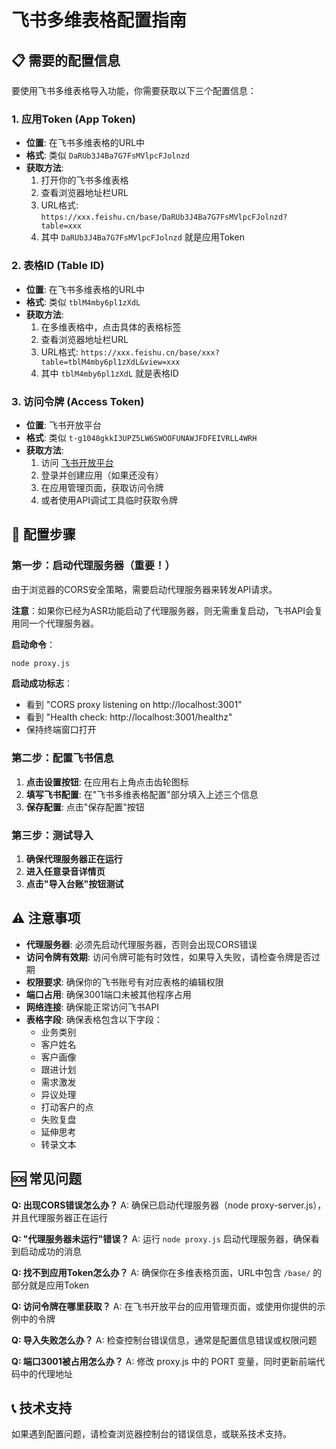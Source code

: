 # 飞书多维表格配置指南

## 📋 需要的配置信息

要使用飞书多维表格导入功能，你需要获取以下三个配置信息：

### 1. 应用Token (App Token)
- **位置**: 在飞书多维表格的URL中
- **格式**: 类似 `DaRUb3J4Ba7G7FsMVlpcFJolnzd`
- **获取方法**: 
  1. 打开你的飞书多维表格
  2. 查看浏览器地址栏URL
  3. URL格式: `https://xxx.feishu.cn/base/DaRUb3J4Ba7G7FsMVlpcFJolnzd?table=xxx`
  4. 其中 `DaRUb3J4Ba7G7FsMVlpcFJolnzd` 就是应用Token

### 2. 表格ID (Table ID)  
- **位置**: 在飞书多维表格的URL中
- **格式**: 类似 `tblM4mby6pl1zXdL`
- **获取方法**:
  1. 在多维表格中，点击具体的表格标签
  2. 查看浏览器地址栏URL
  3. URL格式: `https://xxx.feishu.cn/base/xxx?table=tblM4mby6pl1zXdL&view=xxx`
  4. 其中 `tblM4mby6pl1zXdL` 就是表格ID

### 3. 访问令牌 (Access Token)
- **位置**: 飞书开放平台
- **格式**: 类似 `t-g1048gkkI3UPZ5LW6SWOOFUNAWJFDFEIVRLL4WRH`
- **获取方法**:
  1. 访问 [飞书开放平台](https://open.feishu.cn/)
  2. 登录并创建应用（如果还没有）
  3. 在应用管理页面，获取访问令牌
  4. 或者使用API调试工具临时获取令牌

## 🔧 配置步骤

### 第一步：启动代理服务器（重要！）
由于浏览器的CORS安全策略，需要启动代理服务器来转发API请求。

**注意**：如果你已经为ASR功能启动了代理服务器，则无需重复启动，飞书API会复用同一个代理服务器。

**启动命令**：
```bash
node proxy.js
```

**启动成功标志**：
- 看到 "CORS proxy listening on http://localhost:3001"
- 看到 "Health check: http://localhost:3001/healthz"
- 保持终端窗口打开

### 第二步：配置飞书信息
1. **点击设置按钮**: 在应用右上角点击齿轮图标
2. **填写飞书配置**: 在"飞书多维表格配置"部分填入上述三个信息
3. **保存配置**: 点击"保存配置"按钮

### 第三步：测试导入
1. **确保代理服务器正在运行**
2. **进入任意录音详情页**
3. **点击"导入台账"按钮测试**

## ⚠️ 注意事项

- **代理服务器**: 必须先启动代理服务器，否则会出现CORS错误
- **访问令牌有效期**: 访问令牌可能有时效性，如果导入失败，请检查令牌是否过期
- **权限要求**: 确保你的飞书账号有对应表格的编辑权限
- **端口占用**: 确保3001端口未被其他程序占用
- **网络连接**: 确保能正常访问飞书API
- **表格字段**: 确保表格包含以下字段：
  - 业务类别
  - 客户姓名
  - 客户画像
  - 跟进计划
  - 需求激发
  - 异议处理
  - 打动客户的点
  - 失败复盘
  - 延伸思考
  - 转录文本

## 🆘 常见问题

**Q: 出现CORS错误怎么办？**
A: 确保已启动代理服务器（node proxy-server.js），并且代理服务器正在运行

**Q: "代理服务器未运行"错误？**
A: 运行 `node proxy.js` 启动代理服务器，确保看到启动成功的消息

**Q: 找不到应用Token怎么办？**
A: 确保你在多维表格页面，URL中包含 `/base/` 的部分就是应用Token

**Q: 访问令牌在哪里获取？**
A: 在飞书开放平台的应用管理页面，或使用你提供的示例中的令牌

**Q: 导入失败怎么办？**
A: 检查控制台错误信息，通常是配置信息错误或权限问题

**Q: 端口3001被占用怎么办？**
A: 修改 proxy.js 中的 PORT 变量，同时更新前端代码中的代理地址

## 📞 技术支持

如果遇到配置问题，请检查浏览器控制台的错误信息，或联系技术支持。
